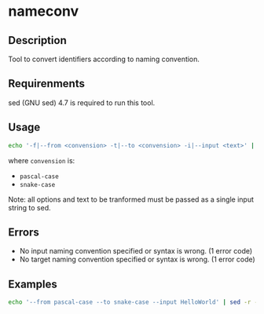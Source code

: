 # nameconv

## Description

Tool to convert identifiers according to naming convention.

## Requirenments

sed (GNU sed) 4.7 is required to run this tool.

## Usage

```bash
echo '-f|--from <convension> -t|--to <convension> -i|--input <text>' | sed -r -f nameconv.sed
```

where `convension` is:

- `pascal-case`
- `snake-case`

Note: all options and text to be tranformed must be passed as a single input string to sed.

## Errors

- No input naming convention specified or syntax is wrong. (1 error code)
- No target naming convention specified or syntax is wrong. (1 error code)

## Examples

```bash
echo '--from pascal-case --to snake-case --input HelloWorld' | sed -r -f nameconv.sed
```
